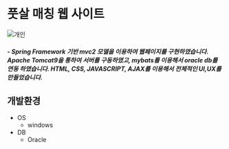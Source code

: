 # 풋살 매칭 웹 사이트
![개인](https://user-images.githubusercontent.com/59239079/79232595-ad913d80-7ea2-11ea-88d9-3ae6b7f74bed.png)
##### - Spring Framework 기반 mvc2 모델을 이용하여 웹페이지를 구현하였습니다. Apache Tomcat9을 통하여 서버를 구동하였고, mybats를 이용해서 oracle db를 연동 하였습니다. HTML, CSS, JAVASCRIPT, AJAX를 이용해서 전체적인 UI,UX를 만들었습니다. 
## 개발환경
- OS
    - windows
- DB 
    - Oracle
